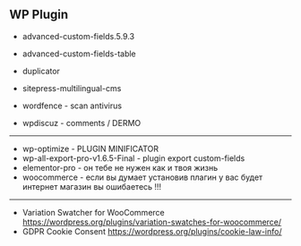 ## WP Plugin

* advanced-custom-fields.5.9.3
* advanced-custom-fields-table

* duplicator
* sitepress-multilingual-cms
* wordfence - scan antivirus
* wpdiscuz - comments / DERMO
---
* wp-optimize - PLUGIN MINIFICATOR
* wp-all-export-pro-v1.6.5-Final - plugin export custom-fields
* elementor-pro  -  он тебе не нужен как и твоя жизнь
* woocommerce - если вы думает установив плагин у вас будет интернет магазин вы ошибаетесь !!!
---
* Variation Swatcher for WooCommerce  https://wordpress.org/plugins/variation-swatches-for-woocommerce/
* GDPR Cookie Consent https://wordpress.org/plugins/cookie-law-info/
